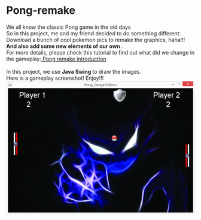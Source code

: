 # Pong-remake
We all know the classic Pong game in the old days <br> 
So in this project, me and my friend decided to do something different: Download a bunch of cool pokemon pics to remake the graphics, haha!!! <b> And also add some new elements of our own </b>. <br>
For more details, please check this tutorial to find out what did we change in the gameplay:<a href="https://www.dropbox.com/s/ic3u6p2qf9wgakc/Tutorial.docx?dl=0"> Pong remake introduction </a>
<br> <br>
In this project, we use <b> Java Swing </b> to draw the images. <br>
Here is a gameplay screenshot! Enjoy!!!
![alt text](https://github.com/AlexNguyen1612/Pong-remake/blob/master/Gameplay_screenshot.png)
